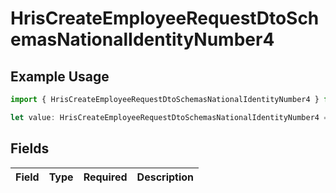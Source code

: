 # HrisCreateEmployeeRequestDtoSchemasNationalIdentityNumber4

## Example Usage

```typescript
import { HrisCreateEmployeeRequestDtoSchemasNationalIdentityNumber4 } from "@stackone/stackone-client-ts/sdk/models/shared";

let value: HrisCreateEmployeeRequestDtoSchemasNationalIdentityNumber4 = {};
```

## Fields

| Field       | Type        | Required    | Description |
| ----------- | ----------- | ----------- | ----------- |